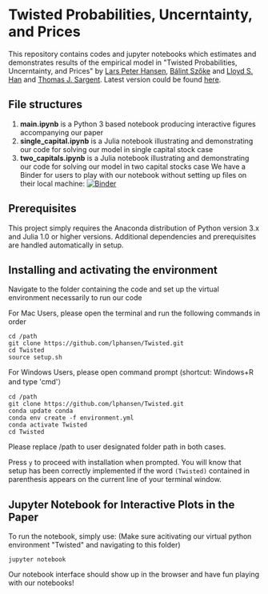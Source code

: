 # Twisted Probabilities, Uncerntainty, and Prices
This repository contains codes and jupyter notebooks which estimates and demonstrates results of the empirical model in "Twisted Probabilities, Uncerntainty, and Prices" by [Lars Peter Hansen][id1], [Bálint Szőke][id2] and [Lloyd S. Han][id5] and [Thomas J. Sargent][id3]. Latest version could be found [here][id4].

[id1]: https://larspeterhansen.org/
[id2]: https://www.balintszoke.com/
[id3]: http://www.tomsargent.com/
[id4]: https://larspeterhansen.org/research/papers/
[id5]: https://sites.google.com/site/lloydhan/


## File structures
1. __main.ipynb__ is a Python 3 based notebook producing interactive figures accompanying our paper
2. __single_capital.ipynb__ is a Julia notebook illustrating and demonstrating our code for solving our model in single capital stock case
3. __two_capitals.ipynb__ is a Julia notebook illustrating and demonstrating our code for solving our model in two capital stocks case
We have a Binder for users to play with our notebook without setting up files on their local machine: [![Binder](https://mybinder.org/badge_logo.svg)](https://mybinder.org/v2/gh/lphansen/Twisted/master)

## Prerequisites

This project simply requires the Anaconda distribution of Python version 3.x and Julia 1.0 or higher versions. Additional dependencies and prerequisites are handled automatically in setup.

## Installing and activating the environment 

Navigate to the folder containing the code and set up the virtual environment necessarily to run our code

For Mac Users, please open the terminal and run the following commands in order
```
cd /path
git clone https://github.com/lphansen/Twisted.git
cd Twisted
source setup.sh
```
For Windows Users, please open command prompt (shortcut: Windows+R and type 'cmd'）
```
cd /path
git clone https://github.com/lphansen/Twisted.git
conda update conda
conda env create -f environment.yml
conda activate Twisted
cd Twisted
```
Please replace /path to user designated folder path in both cases.

Press `y` to proceed with installation when prompted. You will know that setup has been correctly implemented if the word `(Twisted)` contained in parenthesis appears on the current line of your terminal window.

## Jupyter Notebook for Interactive Plots in the Paper

To run the notebook, simply use: (Make sure acitivating our virtual python environment "Twisted" and navigating to this folder)
```
jupyter notebook
```

Our notebook interface should show up in the browser and have fun playing with our notebooks!


